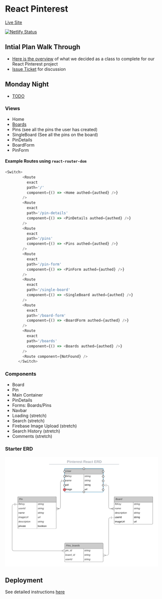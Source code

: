# React Pinterest

[Live Site](https://ec13-react-pinterest.netlify.app/)

[![Netlify Status](https://api.netlify.com/api/v1/badges/89146934-9ad7-47eb-b494-826987924d22/deploy-status)](https://app.netlify.com/sites/ec13-react-pinterest/deploys)

## Intial Plan Walk Through
- [Here is the overview](https://www.educreations.com/lesson/view/react-pinterest-planning/56971203/?s=Ysi5qH&ref=app) of what we decided as a class to complete for our React Pinterest project
- [Issue Ticket](https://github.com/nss-evening-cohort-13/student-help/issues/112) for discussion

## Monday Night
- [TODO](https://github.com/nss-evening-cohort-13/react-pinterest/blob/main/Monday.md)

### Views
- Home
- [Boards](https://github.com/nss-evening-cohort-13/react-pinterest/blob/main/src/views/Boards.js)
- Pins (see all the pins the user has created)
- SingleBoard (See all the pins on the board)
- PinDetails
- BoardForm
- PinForm

#### Example Routes using `react-router-dom`
```javascript
<Switch>
        <Route
          exact
          path='/'
          component={() => <Home authed={authed} />}
        />
        <Route
          exact
          path='/pin-details'
          component={() => <PinDetails authed={authed} />}
        />
        <Route
          exact
          path='/pins'
          component={() => <Pins authed={authed} />}
        />
        <Route
          exact
          path='/pin-form'
          component={() => <PinForm authed={authed} />}
        />
        <Route
          exact
          path='/single-board'
          component={() => <SingleBoard authed={authed} />}
        />
        <Route
          exact
          path='/board-form'
          component={() => <BoardForm authed={authed} />}
        />
        <Route
          exact
          path='/boards'
          component={() => <Boards authed={authed} />}
        />
        <Route component={NotFound} />
      </Switch>
```

### Components
- Board
- Pin
- Main Container
- PinDetails
- Forms: Boards/Pins
- Navbar
- Loading (stretch)
- Search (stretch)
- Firebase Image Upload (stretch)
- Search History (stretch)
- Comments (stretch)

### Starter ERD

![starter ERD](./starter_erd.png)

## Deployment
See detailed instructions [here](https://github.com/nss-evening-cohort-13/deploy-react-app-with-netlify/blob/main/README.md)

